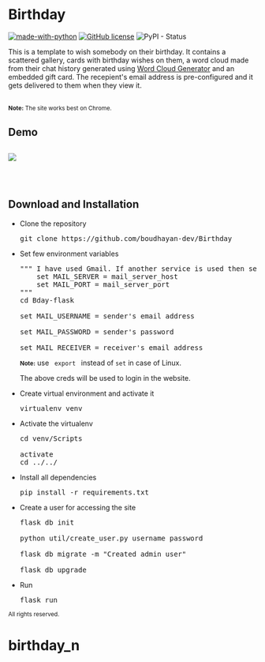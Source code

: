 <h1>Birthday</h1>

[![made-with-python](https://img.shields.io/badge/Made%20with-Python-blue.svg?longCache=true&style=plastic)](https://www.python.org/) [![GitHub license](https://img.shields.io/aur/license/yaourt.svg?style=popout-square?longCache=true&style=plastic)](https://github.com/Naereen/StrapDown.js/blob/master/LICENSE) ![PyPI - Status](https://img.shields.io/pypi/status/Django.svg?style=plastic)

<p>
This is a template to wish somebody on their birthday. It contains a scattered gallery, cards with birthday wishes 
on them, a word cloud made from their chat history generated using <a href="https://github.com/amueller/word_cloud">Word Cloud Generator</a> and an embedded gift card. The recepient's email address is pre-configured and it gets delivered to them when they view it. 
</p>
<br>
<small><strong>Note:</strong> The site works best on Chrome. </small>

<h2>Demo<h2>

![](demo/demo.gif)

<br>

<h2> Download and Installation</h2>
<ul>
<li> Clone the repository</li>
<pre>git clone https://github.com/boudhayan-dev/Birthday</pre>
<li> Set few environment variables </li>
<pre>
""" I have used Gmail. If another service is used then set the following optional variables as well.
    set MAIL_SERVER = mail_server_host
    set MAIL_PORT = mail_server_port
"""
cd Bday-flask<br>
set MAIL_USERNAME = sender's email address<br>
set MAIL_PASSWORD = sender's password<br>
set MAIL_RECEIVER = receiver's email address
</pre>
<small><strong>Note:</strong></small> use <code> export </code> instead of <code>set</code> in case of Linux.

The above creds will be used to login in the website.
<li>Create virtual environment and activate it</li>
<pre>
virtualenv venv
</pre>
<li>Activate the virtualenv</li>
<pre>
cd venv/Scripts<br>
activate
cd ../../
</pre>
<li>Install all dependencies</li>
<pre>
pip install -r requirements.txt
</pre>
<li>Create a user for accessing the site</li>
<pre>
flask db init<br>
python util/create_user.py username password<br>
flask db migrate -m "Created admin user"<br>
flask db upgrade
</pre>
<li> Run</li>
<pre>
flask run
</pre>
</ul>



<small> All rights reserved.</small>
# birthday_n
